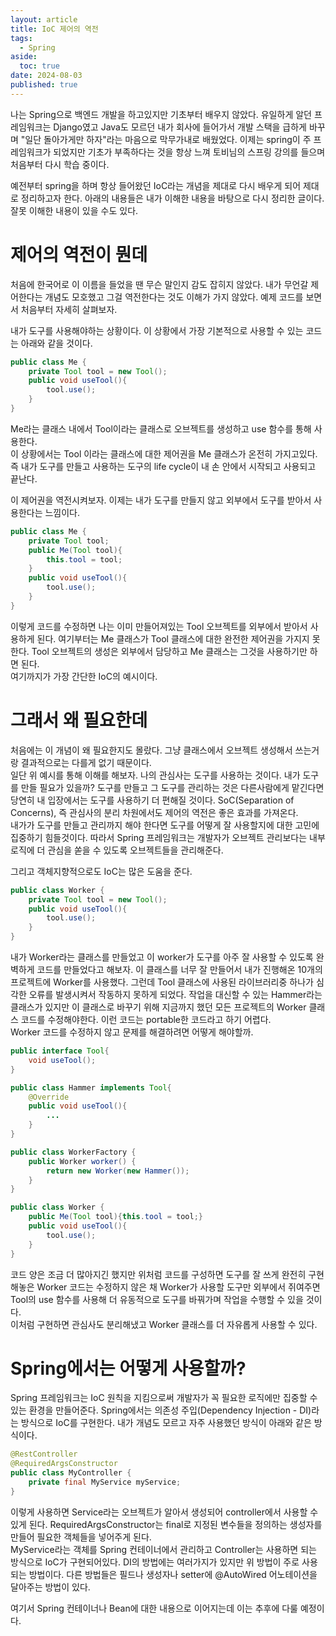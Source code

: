```yaml
---
layout: article
title: IoC 제어의 역전
tags:
  - Spring
aside:
  toc: true
date: 2024-08-03
published: true
---
```


나는 Spring으로 백엔드 개발을 하고있지만 기초부터 배우지 않았다. 유일하게 알던 프레임워크는 Django였고 Java도 모르던 내가 회사에 들어가서 개발 스택을 급하게 바꾸며 "일단 돌아가게만 하자"라는 마음으로 막무가내로 배웠었다. 이제는 spring이 주 프레임워크가 되었지만 기초가 부족하다는 것을 항상 느껴 토비님의 스프링 강의를 들으며 처음부터 다시 학습 중이다.  

예전부터 spring을 하며 항상 들어왔던 IoC라는 개념을 제대로 다시 배우게 되어 제대로 정리하고자 한다. 아래의 내용들은 내가 이해한 내용을 바탕으로 다시 정리한 글이다. 잘못 이해한 내용이 있을 수도 있다.

# 제어의 역전이 뭔데
처음에 한국어로 이 이름을 들었을 땐 무슨 말인지 감도 잡히지 않았다. 내가 무언갈 제어한다는 개념도 모호했고 그걸 역전한다는 것도 이해가 가지 않았다. 예제 코드를 보면서 처음부터 자세히 살펴보자.  

 내가 도구를 사용해야하는 상황이다. 이 상황에서 가장 기본적으로 사용할 수 있는 코드는 아래와 같을 것이다.
```java
public class Me {
	private Tool tool = new Tool();
	public void useTool(){
		tool.use();
	}
}
```
Me라는 클래스 내에서 Tool이라는 클래스로 오브젝트를 생성하고 use 함수를 통해 사용한다.  
이 상황에서는 Tool 이라는 클래스에 대한 제어권을 Me 클래스가 온전히 가지고있다. 즉 내가 도구를 만들고 사용하는 도구의 life cycle이 내 손 안에서 시작되고 사용되고 끝난다.

이 제어권을 역전시켜보자. 이제는 내가 도구를 만들지 않고 외부에서 도구를 받아서 사용한다는 느낌이다.  
```java
public class Me {
	private Tool tool;
	public Me(Tool tool){
		this.tool = tool;
	}
	public void useTool(){
		tool.use();
	}
}
```
이렇게 코드를 수정하면 나는 이미 만들어져있는 Tool 오브젝트를 외부에서 받아서 사용하게 된다. 여기부터는 Me 클래스가 Tool 클래스에 대한 완전한 제어권을 가지지 못한다. Tool 오브젝트의 생성은 외부에서 담당하고 Me 클래스는 그것을 사용하기만 하면 된다.  
여기까지가 가장 간단한 IoC의 예시이다.

# 그래서 왜 필요한데
처음에는 이 개념이 왜 필요한지도 몰랐다. 그냥 클래스에서 오브젝트 생성해서 쓰는거랑 결과적으로는 다를게 없기 때문이다.   
일단 위 예시를 통해 이해를 해보자. 나의 관심사는 도구를 사용하는 것이다. 내가 도구를 만들 필요가 있을까? 도구를 만들고 그 도구를 관리하는 것은 다른사람에게 맡긴다면 당연히 내 입장에서는 도구를 사용하기 더 편해질 것이다.  SoC(Separation of Concerns), 즉 관심사의 분리 차원에서도 제어의 역전은 좋은 효과를 가져온다.  
내가가 도구를 만들고 관리까지 해야 한다면 도구를 어떻게 잘 사용할지에 대한 고민에 집중하기 힘들것이다. 따라서 Spring 프레임워크는 개발자가 오브젝트 관리보다는 내부 로직에 더 관심을 쏟을 수 있도록 오브젝트들을 관리해준다.  

그리고 객체지향적으로도 IoC는 많은 도움을 준다.
```java
public class Worker {
	private Tool tool = new Tool();
	public void useTool(){
		tool.use();
	}
}
```
내가 Worker라는 클래스를 만들었고 이 worker가 도구를 아주 잘 사용할 수 있도록 완벽하게 코드를 만들었다고 해보자. 이 클래스를 너무 잘 만들어서 내가 진행해온 10개의 프로젝트에 Worker를 사용했다. 그런데 Tool 클래스에 사용된 라이브러리중 하나가 심각한 오류를 발생시켜서 작동하지 못하게 되었다. 작업을 대신할 수 있는 Hammer라는 클래스가 있지만 이 클래스로 바꾸기 위해 지금까지 했던 모든 프로젝트의 Worker 클래스 코드를 수정해야한다. 이런 코드는 portable한 코드라고 하기 어렵다.  
Worker 코드를 수정하지 않고 문제를 해결하려면 어떻게 해야할까.  
```java
public interface Tool{
	void useTool();
}

public class Hammer implements Tool{
	@Override
	public void useTool(){
		...
	}
}

public class WorkerFactory {
	public Worker worker() {
		return new Worker(new Hammer());
	}
}

public class Worker {
	public Me(Tool tool){this.tool = tool;}
	public void useTool(){
		tool.use();
	}
}
```
코드 양은 조금 더 많아지긴 했지만 위처럼 코드를 구성하면 도구를 잘 쓰게 완전히 구현해놓은 Worker 코드는 수정하지 않은 채 Worker가 사용할 도구만 외부에서 쥐여주면 Tool의 use 함수를 사용해 더 유동적으로 도구를 바꿔가며 작업을 수행할 수 있을 것이다.  
이처럼 구현하면 관심사도 분리해냈고 Worker 클래스를 더 자유롭게 사용할 수 있다.

# Spring에서는 어떻게 사용할까?
Spring 프레임워크는 IoC 원칙을 지킴으로써 개발자가 꼭 필요한 로직에만 집중할 수 있는 환경을 만들어준다.
Spring에서는 의존성 주입(Dependency Injection - DI)라는 방식으로 IoC를 구현한다. 내가 개념도 모르고 자주 사용했던 방식이 아래와 같은 방식이다.
```java
@RestController
@RequiredArgsConstructor
public class MyController {
	private final MyService myService;
}
```
이렇게 사용하면 Service라는 오브젝트가 알아서 생성되어 controller에서 사용할 수 있게 된다. RequiredArgsConstructor는 final로 지정된 변수들을 정의하는 생성자를 만들어 필요한 객체들을 넣어주게 된다.  
MyService라는 객체를 Spring 컨테이너에서 관리하고 Controller는 사용하면 되는 방식으로 IoC가 구현되어있다. DI의 방법에는 여러가지가 있지만 위 방법이 주로 사용되는 방법이다. 다른 방법들은 필드나 생성자나 setter에 @AutoWired 어노테이션을 달아주는 방법이 있다.  

여기서 Spring 컨테이너나 Bean에 대한 내용으로 이어지는데 이는 추후에 다룰 예정이다.